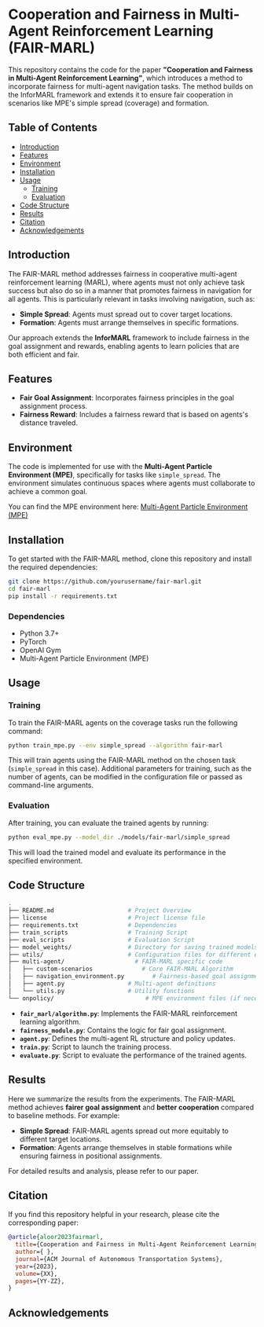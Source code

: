 # Cooperation and Fairness in Multi-Agent Reinforcement Learning (FAIR-MARL)

This repository contains the code for the paper **"Cooperation and Fairness in Multi-Agent Reinforcement Learning"**, which introduces a method to incorporate fairness for multi-agent navigation tasks. The method builds on the InforMARL framework and extends it to ensure fair cooperation in scenarios like MPE's simple spread (coverage) and formation.

## Table of Contents
- [Introduction](#introduction)
- [Features](#features)
- [Environment](#environment)
- [Installation](#installation)
- [Usage](#usage)
  - [Training](#training)
  - [Evaluation](#evaluation)
- [Code Structure](#code-structure)
- [Results](#results)
- [Citation](#citation)
- [Acknowledgements](#acknowledgements)

## Introduction

The FAIR-MARL method addresses fairness in cooperative multi-agent reinforcement learning (MARL), where agents must not only achieve task success but also do so in a manner that promotes fairness in navigation for all agents. This is particularly relevant in tasks involving navigation, such as:

- **Simple Spread**: Agents must spread out to cover target locations.
- **Formation**: Agents must arrange themselves in specific formations.

Our approach extends the **InforMARL** framework to include fairness in the goal assignment and rewards, enabling agents to learn policies that are both efficient and fair. 

## Features

- **Fair Goal Assignment**: Incorporates fairness principles in the goal assignment process.
- **Fairness Reward**: Includes a fairness reward that is based on agents's distance traveled.
  
## Environment

The code is implemented for use with the **Multi-Agent Particle Environment (MPE)**, specifically for tasks like `simple_spread`. The environment simulates continuous spaces where agents must collaborate to achieve a common goal.

You can find the MPE environment here: [Multi-Agent Particle Environment (MPE)](https://github.com/openai/multiagent-particle-envs)

## Installation

To get started with the FAIR-MARL method, clone this repository and install the required dependencies:

```bash
git clone https://github.com/yourusername/fair-marl.git
cd fair-marl
pip install -r requirements.txt
```

### Dependencies
- Python 3.7+
- PyTorch
- OpenAI Gym
- Multi-Agent Particle Environment (MPE)

## Usage

### Training

To train the FAIR-MARL agents on the coverage tasks run the following command:

```bash
python train_mpe.py --env simple_spread --algorithm fair-marl
```

This will train agents using the FAIR-MARL method on the chosen task (`simple_spread` in this case). Additional parameters for training, such as the number of agents, can be modified in the configuration file or passed as command-line arguments.

### Evaluation

After training, you can evaluate the trained agents by running:

```bash
python eval_mpe.py --model_dir ./models/fair-marl/simple_spread
```

This will load the trained model and evaluate its performance in the specified environment.

## Code Structure

```bash
.
├── README.md                     # Project Overview
├── license                       # Project license file
├── requirements.txt              # Dependencies
├── train_scripts                 # Training Script
├── eval_scripts                  # Evaluation Script
├── model_weights/                # Directory for saving trained models
├── utils/                        # Configuration files for different environments and algorithms
├── multi-agent/                    # FAIR-MARL specific code
│   ├── custom-scenarios              # Core FAIR-MARL Algorithm
│   ├── navigation_environment.py        # Fairness-based goal assignment logic
│   ├── agent.py                  # Multi-agent definitions
│   └── utils.py                  # Utility functions
└── onpolicy/                          # MPE environment files (if necessary)
```

- **`fair_marl/algorithm.py`**: Implements the FAIR-MARL reinforcement learning algorithm.
- **`fairness_module.py`**: Contains the logic for fair goal assignment.
- **`agent.py`**: Defines the multi-agent RL structure and policy updates.
- **`train.py`**: Script to launch the training process.
- **`evaluate.py`**: Script to evaluate the performance of the trained agents.

## Results

Here we summarize the results from the experiments. The FAIR-MARL method achieves **fairer goal assignment** and **better cooperation** compared to baseline methods. For example:

- **Simple Spread**: FAIR-MARL agents spread out more equitably to different target locations.
- **Formation**: Agents arrange themselves in stable formations while ensuring fairness in positional assignments.

For detailed results and analysis, please refer to our paper.

## Citation

If you find this repository helpful in your research, please cite the corresponding paper:

```bibtex
@article{aloor2023fairmarl,
  title={Cooperation and Fairness in Multi-Agent Reinforcement Learning},
  author={ },
  journal={ACM Journal of Autonomous Transportation Systems},
  year={2023},
  volume={XX},
  pages={YY-ZZ},
}
```

## Acknowledgements

